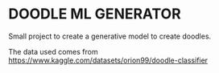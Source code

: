 # DOODLE ML GENERATOR
Small project to create a generative model to create doodles.

The data used comes from https://www.kaggle.com/datasets/orion99/doodle-classifier

